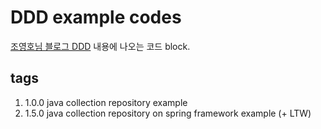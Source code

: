 # DDD example codes
[조영호님 블로그 DDD](http://aeternum.egloos.com/category/Domain-Driven%20Design) 내용에 나오는 코드 block.

## tags
1. 1.0.0
	java collection repository example
2. 1.5.0
	java collection repository on spring framework example
    (+ LTW)